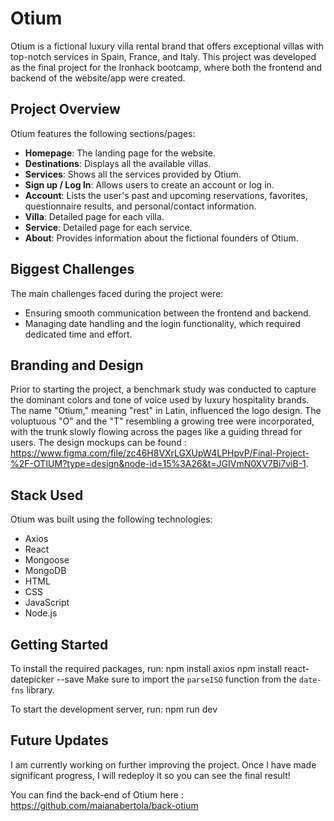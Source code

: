 # Otium

Otium is a fictional luxury villa rental brand that offers exceptional villas with top-notch services in Spain, France, and Italy. This project was developed as the final project for the Ironhack bootcamp, where both the frontend and backend of the website/app were created.

## Project Overview

Otium features the following sections/pages:

- **Homepage**: The landing page for the website.
- **Destinations**: Displays all the available villas.
- **Services**: Shows all the services provided by Otium.
- **Sign up / Log In**: Allows users to create an account or log in.
- **Account**: Lists the user's past and upcoming reservations, favorites, questionnaire results, and personal/contact information.
- **Villa**: Detailed page for each villa.
- **Service**: Detailed page for each service.
- **About**: Provides information about the fictional founders of Otium.

## Biggest Challenges

The main challenges faced during the project were:

- Ensuring smooth communication between the frontend and backend.
- Managing date handling and the login functionality, which required dedicated time and effort.

## Branding and Design

Prior to starting the project, a benchmark study was conducted to capture the dominant colors and tone of voice used by luxury hospitality brands. The name "Otium," meaning "rest" in Latin, influenced the logo design. The voluptuous "O" and the "T" resembling a growing tree were incorporated, with the trunk slowly flowing across the pages like a guiding thread for users. The design mockups can be found : https://www.figma.com/file/zc46H8VXrLGXUpW4LPHpvP/Final-Project-%2F-OTIUM?type=design&node-id=15%3A26&t=JGIVmN0XV7Bi7viB-1.

## Stack Used

Otium was built using the following technologies:

- Axios
- React
- Mongoose
- MongoDB
- HTML
- CSS
- JavaScript
- Node.js

## Getting Started

To install the required packages, run:
npm install axios
npm install react-datepicker --save
Make sure to import the `parseISO` function from the `date-fns` library.

To start the development server, run:
npm run dev

## Future Updates

I am currently working on further improving the project.
Once I have made significant progress, I will redeploy it so you can see the final result!

You can find the back-end of Otium here : https://github.com/maianabertola/back-otium
